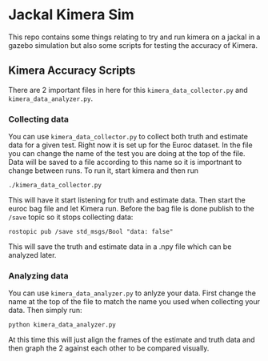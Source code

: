 # Jackal Kimera Sim

This repo contains some things relating to try and run kimera on a jackal in a gazebo simulation but also some scripts for testing the accuracy of Kimera.

## Kimera Accuracy Scripts

There are 2 important files in here for this `kimera_data_collector.py` and `kimera_data_analyzer.py`.

### Collecting data

You can use `kimera_data_collector.py` to collect both truth and estimate data for a given test. Right now it is set up for the Euroc dataset. In the file you can change the name of the test you are doing at the top of the file. Data will be saved to a file according to this name so it is importnant to change between runs. To run it, start kimera and then run

```
./kimera_data_collector.py
```

This will have it start listening for truth and estimate data. Then start the euroc bag file and let Kimera run. Before the bag file is done publish to the `/save` topic so it stops collecting data:
```
rostopic pub /save std_msgs/Bool "data: false"
```

This will save the truth and estimate data in a .npy file which can be analyzed later.


### Analyzing data

You can use `kimera_data_analyzer.py` to anlyze your data. First change the name at the top of the file to match the name you used when collecting your data. Then simply run:

```
python kimera_data_analyzer.py
```

At this time this will just align the frames of the estimate and truth data and then graph the 2 against each other to be compared visually.
